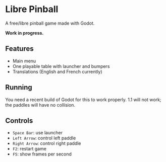 Libre Pinball
=============

A free/libre pinball game made with Godot.

**Work in progress.**

Features
--------

- Main menu
- One playable table with launcher and bumpers
- Translations (English and French currently)

Running
-------

You need a recent build of Godot for this to work properly. 1.1 will not work; the paddles will have no collision.

Controls
--------

- `Space Bar`: use launcher
- `Left Arrow`: control left paddle
- `Right Arrow`: control right paddle
- `F2`: restart game
- `F5`: show frames per second
